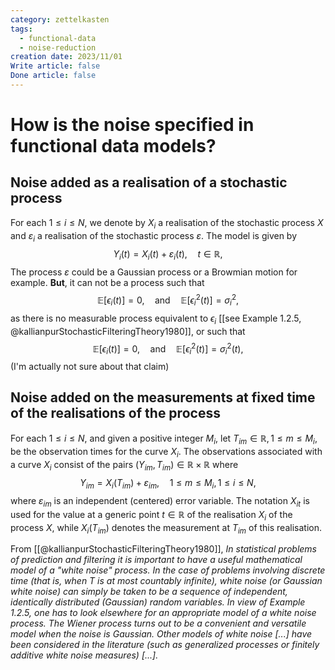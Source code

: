 ```yaml
---
category: zettelkasten
tags:
  - functional-data
  - noise-reduction
creation date: 2023/11/01
Write article: false
Done article: false
---
```

# How is the noise specified in functional data models?

## Noise added as a realisation of a stochastic process

For each $1 \leq i \leq N$, we denote by $X_i$ a realisation of the stochastic process $X$ and $\varepsilon_i$ a realisation of the stochastic process $\varepsilon$. The model is given by
$$
Y_i(t) = X_i(t) + \varepsilon_i(t), \quad t \in \mathbb{R},
$$
The process $\varepsilon$ could be a Gaussian process or a Browmian motion for example. **But**, it can not be a process such that 
$$\mathbb{E}[\epsilon_i(t)] = 0, \quad\text{and}\quad \mathbb{E}[\epsilon_i^2(t)] = \sigma_i^2,$$
as there is no measurable process equivalent to $\epsilon_i$ [[see Example 1.2.5, @kallianpurStochasticFilteringTheory1980]], or such that
$$\mathbb{E}[\epsilon_i(t)] = 0, \quad\text{and}\quad \mathbb{E}[\epsilon_i^2(t)] = \sigma_i^2(t),$$
(I'm actually not sure about that claim)

## Noise added on the measurements at fixed time of the realisations of the process

For each $1 \leq i \leq N$, and given a positive integer $M_i$, let $T_{im} \in \mathbb{R}, 1 \leq m \leq M_i$, be the observation times for the curve $X_i$. The observations associated with a curve $X_i$ consist of the pairs $(Y_{im}, T_{im}) \in \mathbb{R} \times \mathbb{R}$ where
$$Y_{im} = X_i(T_{im}) + \varepsilon_{im}, \quad 1 \leq m \leq M_i, 1 \leq i \leq N,$$
where $\varepsilon_{im}$ is an independent (centered) error variable. The notation $X_{it}$ is used for the value at a generic point $t \in \mathbb{R}$ of the realisation $X_i$ of the process $X$, while $X_i(T_{im})$ denotes the measurement at $T_{im}$ of this realisation.


From [[@kallianpurStochasticFilteringTheory1980]], *In statistical problems of prediction and filtering it is important to have a useful mathematical model of a "white noise" process. In the case of problems involving discrete time (that is, when $T$ is at most countably infinite), white noise (or Gaussian white noise) can simply be taken to be a sequence of independent, identically distributed (Gaussian) random variables. In view of Example 1.2.5, one has to look elsewhere for an appropriate model of a white noise process. The Wiener process turns out to be a convenient and versatile model when the noise is Gaussian. Other models of white noise [...] have been considered in the literature (such as generalized processes or finitely additive white noise measures) [...].*

